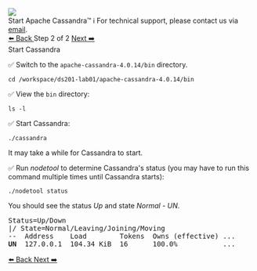 <!-- TOP -->
<div class="top">
  <img class="scenario-academy-logo" src="https://datastax-academy.github.io/katapod-shared-assets/images/ds-academy-2023.svg" />
  <div class="scenario-title-section">
    <span class="scenario-title">Start Apache Cassandra™</span>
    <span class="scenario-subtitle">ℹ️ For technical support, please contact us via <a href="mailto:academy@datastax.com">email</a>.</span>
  </div>
</div>

<!-- NAVIGATION -->
<div id="navigation-bottom" class="navigation-bottom">
 <a href='command:katapod.loadPage?[{"step":"step1"}]'
   class="btn btn-dark navigation-bottom-left">⬅️ Back
 </a>
<span class="step-count"> Step 2 of 2</span>
 <a href='command:katapod.loadPage?[{"step":"finish"}]' 
    class="btn btn-dark navigation-top-right">Next ➡️
  </a>
</div>

<!-- CONTENT -->

<div class="step-title">Start Cassandra</div>




✅ Switch to the `apache-cassandra-4.0.14/bin` directory.
```
cd /workspace/ds201-lab01/apache-cassandra-4.0.14/bin
```

✅ View the `bin` directory:
```
ls -l
```

✅ Start Cassandra:
```
./cassandra
```

It may take a while for Cassandra to start. 

✅ Run *nodetool* to determine Cassandra's status (you may have to run this command multiple times until Cassandra starts):
```
./nodetool status
```

You should see the status *Up* and state *Normal* - *UN*.

<pre class="non-executable-code">
Status=Up/Down
|/ State=Normal/Leaving/Joining/Moving
--  Address    Load        Tokens  Owns (effective) ...
<b>UN</b>  127.0.0.1  104.34 KiB  16      100.0%           ...
</pre>

<!-- NAVIGATION -->
<div id="navigation-bottom" class="navigation-bottom">
 <a href='command:katapod.loadPage?[{"step":"step1"}]'
   class="btn btn-dark navigation-bottom-left">⬅️ Back
 </a>
  <a href='command:katapod.loadPage?[{"step":"finish"}]' 
    class="btn btn-dark navigation-top-right">Next ➡️
  </a>
</div>
